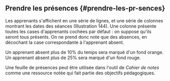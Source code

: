 ## Prendre les présences {#prendre-les-pr-sences}

Les apprenants s&#039;affichent en une série de lignes, et une série de colonnes montrant les dates des séances (Illustration 144). Une colonne présente toutes les cases d&#039;apprenants cochées par défaut : on suppose qu&#039;ils seront tous présents. On ne prend donc note que des absences, en décochant la case correspondante à l&#039;apprenant absent.

Un apprenant absent plus de 10% du temps sera marqué d&#039;un fond orange. Un apprenant absent plus de 25% sera marqué d&#039;un fond rouge.

Une feuille de présences peut être utilisée dans l&#039;outil de _Cahier de notes_ comme une ressource notée qui fait partie des objectifs pédagogiques.